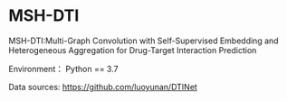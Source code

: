 # MSH-DTI
MSH-DTI:Multi-Graph Convolution with Self-Supervised Embedding and Heterogeneous Aggregation for Drug-Target Interaction Prediction


Environment：
Python == 3.7


Data sources:
https://github.com/luoyunan/DTINet
